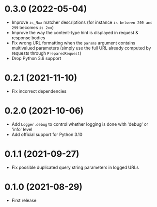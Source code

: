 # 0.3.0 (2022-05-04)

- Improve `is_Nxx` matcher descriptions (for instance `is between 200 and 299` becomes `is 2xx`)
- Improve the way the content-type hint is displayed in request & response bodies
- Fix wrong URL formatting when the `params` argument contains multivalued parameters (simply use the full URL already
  computed by requests through `PreparedRequest`)
- Drop Python 3.6 support

# 0.2.1 (2021-11-10)

- Fix incorrect dependencies

# 0.2.0 (2021-10-06)

- Add `Logger.debug` to control whether logging is done with 'debug' or 'info' level
- Add official support for Python 3.10

# 0.1.1 (2021-09-27)

- Fix possible duplicated query string parameters in logged URLs

# 0.1.0 (2021-08-29)

- First release
